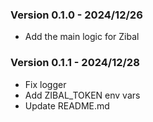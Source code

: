 ### Version 0.1.0 - 2024/12/26

- Add the main logic for Zibal


### Version 0.1.1 - 2024/12/28

- Fix logger
- Add ZIBAL_TOKEN env vars
- Update README.md
